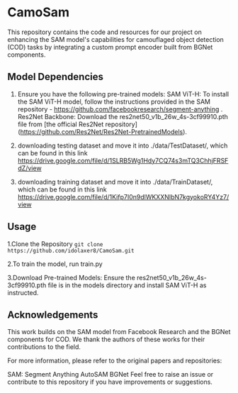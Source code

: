 # CamoSam

This repository contains the code and resources for our project on enhancing the SAM model's capabilities for 
camouflaged object detection (COD) tasks by integrating a custom prompt encoder built from BGNet components.

## Model Dependencies

1. Ensure you have the following pre-trained models:
SAM ViT-H: To install the SAM ViT-H model, follow the instructions provided in the SAM repository - https://github.com/facebookresearch/segment-anything .
Res2Net Backbone: Download the res2net50_v1b_26w_4s-3cf99910.pth file from [the official Res2Net repository] (https://github.com/Res2Net/Res2Net-PretrainedModels).

2. downloading testing dataset and move it into ./data/TestDataset/, which can be found in this link https://drive.google.com/file/d/1SLRB5Wg1Hdy7CQ74s3mTQ3ChhjFRSFdZ/view

3. downloading training dataset and move it into ./data/TrainDataset/, which can be found in this  link https://drive.google.com/file/d/1Kifp7I0n9dlWKXXNIbN7kgyokoRY4Yz7/view


## Usage
1.Clone the Repository   ```git clone https://github.com/idolaxer8/CamoSam.git```

2.To train the model, run  train.py

3.Download Pre-trained Models:
Ensure the res2net50_v1b_26w_4s-3cf99910.pth file is in the models directory and install SAM ViT-H as instructed.


## Acknowledgements
This work builds on the SAM model from Facebook Research and the BGNet components for COD. We thank the authors of these works for their contributions to the field.

For more information, please refer to the original papers and repositories:

SAM: Segment Anything
AutoSAM
BGNet
Feel free to raise an issue or contribute to this repository if you have improvements or suggestions.





